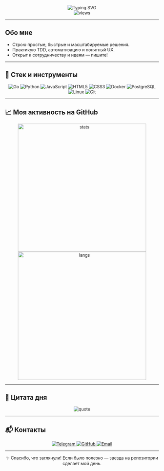 <div align="center">

  <img src="https://readme-typing-svg.demolab.com?font=Inter&size=28&pause=1200&color=2E3A59&center=true&vCenter=true&width=820&lines=Привет%2C+я+Макс+👋;Делаю+понятные+и+полезные+сервисы;Люблю+чистую+архитектуру+и+автоматизацию" alt="Typing SVG" />

  <br/>
  <img src="https://komarev.com/ghpvc/?username=MaksymLeiber&style=flat-square&color=2e3a59" alt="views" />

</div>

<hr/>

## Обо мне

- Строю простые, быстрые и масштабируемые решения.
- Практикую TDD, автоматизацию и понятный UX.
- Открыт к сотрудничеству и идеям — пишите!

<hr/>

## 🧰 Стек и инструменты

<p align="center">
  <img src="https://img.shields.io/badge/Go-00ADD8?style=for-the-badge&logo=go&logoColor=white" alt="Go" />
  <img src="https://img.shields.io/badge/Python-3776AB?style=for-the-badge&logo=python&logoColor=white" alt="Python" />
  <img src="https://img.shields.io/badge/JavaScript-F7DF1E?style=for-the-badge&logo=javascript&logoColor=000" alt="JavaScript" />
  <img src="https://img.shields.io/badge/HTML5-E34F26?style=for-the-badge&logo=html5&logoColor=white" alt="HTML5" />
  <img src="https://img.shields.io/badge/CSS3-1572B6?style=for-the-badge&logo=css3&logoColor=white" alt="CSS3" />
  <img src="https://img.shields.io/badge/Docker-2496ED?style=for-the-badge&logo=docker&logoColor=white" alt="Docker" />
  <img src="https://img.shields.io/badge/PostgreSQL-4169E1?style=for-the-badge&logo=postgresql&logoColor=white" alt="PostgreSQL" />
  <img src="https://img.shields.io/badge/Linux-FCC624?style=for-the-badge&logo=linux&logoColor=000" alt="Linux" />
  <img src="https://img.shields.io/badge/Git-F05032?style=for-the-badge&logo=git&logoColor=white" alt="Git" />
</p>

<hr/>

## 📈 Моя активность на GitHub

<p align="center">
  <img src="https://github-readme-stats.vercel.app/api?username=MaksymLeiber&show_icons=true&hide_border=false&theme=default" width="420" alt="stats"/>
  <img src="https://github-readme-stats.vercel.app/api/top-langs/?username=MaksymLeiber&layout=compact&hide_border=false&theme=default" width="420" alt="langs"/>
</p>

<hr/>

## 🧠 Цитата дня

<p align="center">
  <img src="https://quotes-github-readme.vercel.app/api?type=horizontal&theme=light" alt="quote"/>
</p>

<hr/>

## 📬 Контакты

<p align="center">
  <a href="https://t.me/leiberpro" target="_blank">
    <img src="https://img.shields.io/badge/Telegram-229ED9?style=for-the-badge&logo=telegram&logoColor=white" alt="Telegram"/>
  </a>
  <a href="https://github.com/MaksymLeiber" target="_blank">
    <img src="https://img.shields.io/badge/GitHub-000000?style=for-the-badge&logo=github&logoColor=white" alt="GitHub"/>
  </a>
  <a href="mailto:max@leiber.pro" target="_blank">
    <img src="https://img.shields.io/badge/Email-2E3A59?style=for-the-badge&logo=gmail&logoColor=white" alt="Email"/>
  </a>
</p>

<hr/>

<div align="center">
  ✨ Спасибо, что заглянули! Если было полезно — звезда на репозитории сделает мой день.
</div>
